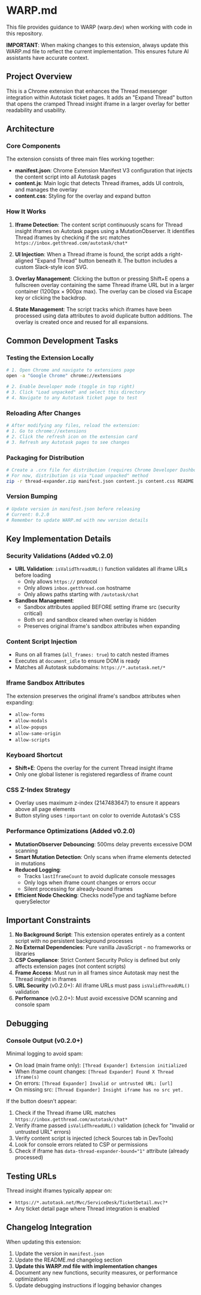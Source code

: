 # WARP.md

This file provides guidance to WARP (warp.dev) when working with code in this repository.

**IMPORTANT**: When making changes to this extension, always update this WARP.md file to reflect the current implementation. This ensures future AI assistants have accurate context.

## Project Overview

This is a Chrome extension that enhances the Thread messenger integration within Autotask ticket pages. It adds an "Expand Thread" button that opens the cramped Thread insight iframe in a larger overlay for better readability and usability.

## Architecture

### Core Components

The extension consists of three main files working together:
- **manifest.json**: Chrome Extension Manifest V3 configuration that injects the content script into all Autotask pages
- **content.js**: Main logic that detects Thread iframes, adds UI controls, and manages the overlay
- **content.css**: Styling for the overlay and expand button

### How It Works

1. **Iframe Detection**: The content script continuously scans for Thread insight iframes on Autotask pages using a MutationObserver. It identifies Thread iframes by checking if the src matches `https://inbox.getthread.com/autotask/chat*`

2. **UI Injection**: When a Thread iframe is found, the script adds a right-aligned "Expand Thread" button beneath it. The button includes a custom Slack-style icon SVG.

3. **Overlay Management**: Clicking the button or pressing Shift+E opens a fullscreen overlay containing the same Thread iframe URL but in a larger container (1200px × 900px max). The overlay can be closed via Escape key or clicking the backdrop.

4. **State Management**: The script tracks which iframes have been processed using data attributes to avoid duplicate button additions. The overlay is created once and reused for all expansions.

## Common Development Tasks

### Testing the Extension Locally
```bash
# 1. Open Chrome and navigate to extensions page
open -a "Google Chrome" chrome://extensions

# 2. Enable Developer mode (toggle in top right)
# 3. Click "Load unpacked" and select this directory
# 4. Navigate to any Autotask ticket page to test
```

### Reloading After Changes
```bash
# After modifying any files, reload the extension:
# 1. Go to chrome://extensions
# 2. Click the refresh icon on the extension card
# 3. Refresh any Autotask pages to see changes
```

### Packaging for Distribution
```bash
# Create a .crx file for distribution (requires Chrome Developer Dashboard)
# For now, distribution is via "Load unpacked" method
zip -r thread-expander.zip manifest.json content.js content.css README.md
```

### Version Bumping
```bash
# Update version in manifest.json before releasing
# Current: 0.2.0
# Remember to update WARP.md with new version details
```

## Key Implementation Details

### Security Validations (Added v0.2.0)
- **URL Validation**: `isValidThreadURL()` function validates all iframe URLs before loading
  - Only allows `https://` protocol
  - Only allows `inbox.getthread.com` hostname  
  - Only allows paths starting with `/autotask/chat`
- **Sandbox Management**: 
  - Sandbox attributes applied BEFORE setting iframe src (security critical)
  - Both src and sandbox cleared when overlay is hidden
  - Preserves original iframe's sandbox attributes when expanding

### Content Script Injection
- Runs on all frames (`all_frames: true`) to catch nested iframes
- Executes at `document_idle` to ensure DOM is ready
- Matches all Autotask subdomains: `https://*.autotask.net/*`

### Iframe Sandbox Attributes
The extension preserves the original iframe's sandbox attributes when expanding:
- `allow-forms`
- `allow-modals` 
- `allow-popups`
- `allow-same-origin`
- `allow-scripts`

### Keyboard Shortcut
- **Shift+E**: Opens the overlay for the current Thread insight iframe
- Only one global listener is registered regardless of iframe count

### CSS Z-Index Strategy
- Overlay uses maximum z-index (2147483647) to ensure it appears above all page elements
- Button styling uses `!important` on color to override Autotask's CSS

### Performance Optimizations (Added v0.2.0)
- **MutationObserver Debouncing**: 500ms delay prevents excessive DOM scanning
- **Smart Mutation Detection**: Only scans when iframe elements detected in mutations
- **Reduced Logging**: 
  - Tracks `lastIframeCount` to avoid duplicate console messages
  - Only logs when iframe count changes or errors occur
  - Silent processing for already-bound iframes
- **Efficient Node Checking**: Checks nodeType and tagName before querySelector

## Important Constraints

1. **No Background Script**: This extension operates entirely as a content script with no persistent background processes
2. **No External Dependencies**: Pure vanilla JavaScript - no frameworks or libraries
3. **CSP Compliance**: Strict Content Security Policy is defined but only affects extension pages (not content scripts)
4. **Frame Access**: Must run in all frames since Autotask may nest the Thread insight in iframes
5. **URL Security** (v0.2.0+): All iframe URLs must pass `isValidThreadURL()` validation
6. **Performance** (v0.2.0+): Must avoid excessive DOM scanning and console spam

## Debugging

### Console Output (v0.2.0+)
Minimal logging to avoid spam:
- On load (main frame only): `[Thread Expander] Extension initialized`
- When iframe count changes: `[Thread Expander] Found X Thread iframe(s)`  
- On errors: `[Thread Expander] Invalid or untrusted URL: [url]`
- On missing src: `[Thread Expander] Insight iframe has no src yet.`

If the button doesn't appear:
1. Check if the Thread iframe URL matches `https://inbox.getthread.com/autotask/chat*`
2. Verify iframe passed `isValidThreadURL()` validation (check for "Invalid or untrusted URL" errors)
3. Verify content script is injected (check Sources tab in DevTools)
4. Look for console errors related to CSP or permissions
5. Check if iframe has `data-thread-expander-bound="1"` attribute (already processed)

## Testing URLs

Thread insight iframes typically appear on:
- `https://*.autotask.net/Mvc/ServiceDesk/TicketDetail.mvc?*`
- Any ticket detail page where Thread integration is enabled

## Changelog Integration

When updating this extension:
1. Update the version in `manifest.json`
2. Update the README.md changelog section
3. **Update this WARP.md file with implementation changes**
4. Document any new functions, security measures, or performance optimizations
5. Update debugging instructions if logging behavior changes
